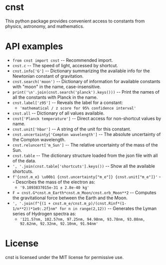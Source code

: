 # cnst

This python package provides convenient access to constants from physics, astronomy, and mathematics.

# API examples

* `from cnst import cnst` -- Recommended import.
* `cnst.c` -- The speed of light, accessed by shortcut.
* `cnst.info['G']` -- Dictionary summarizing the available info for the Newtonian constant of gravitation.
* `cnst.search('moon')` -- Dictionary of information for available constants with "moon" in the name, case-insensitive.
* `print('\n'.join(cnst.search('planck').keys()))` -- Print the names of all the constants with Planck in the name.
* `cnst.label['z95']` -- Reveals the label for a constant:
  - `'mathematical / z score for 95% confidence interval'`
* `cnst.all` -- Dictionary of all values available.
* `cnst['Planck temperature']` -- Direct access for non-shortcut values by name.
* `cnst.unit['hbar']` -- A string of the unit for this constant.
* `cnst.uncertainty['Compton wavelength']` -- The absolute uncertainty of the Compton wavelength.
* `cnst.reluncert['m_Sun']` -- The relative uncertainty of the mass of the Sun.
* `cnst.table` -- The dictionary structure loaded from the json file with all of the data.
* `', '.join(cnst.table['shortcuts'].keys())` -- Show all the available shortcuts.
* `f'{cnst.m_e} \u00b1 {cnst.uncertainty["m_e"]} {cnst.unit["m_e"]}'` -- Describes the mass of the electron as:
  - `'9.1093837015e-31 ± 2.8e-40 kg'`
* `F = cnst.G*cnst.m_Earth*cnst.m_Moon/cnst.orb_Moon**2` -- Computes the gravitational force between the Earth and the Moon.
* `', '.join(f"{(1 + cnst.m_e/cnst.m_p)/(cnst.Rinf*(1-1/n**2))*1e9:.2f}nm" for n in range(2,12))` -- Generates the Lyman series of Hydrogen spectra as:
  - `'121.57nm, 102.57nm, 97.25nm, 94.98nm, 93.78nm, 93.08nm, 92.62nm, 92.32nm, 92.10nm, 91.94nm'`

# License

cnst is licensed under the MIT license for permissive use.

